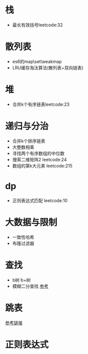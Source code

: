 # 栈

- 最长有效括号leetcode:32

# 散列表

- es6的map\set\weakmap
- LRU缓存淘汰算法(散列表+双向链表)

# 堆

- 合并k个有序链表leetcode:23

# 递归与分治

- 合并k个排序链表
- 大整数相乘
- 寻找两个有序数组的中位数
- 搜索二维矩阵2 leetcode:24
- 数组的第k大元素 leetcode:215

# dp

- 正则表达式匹配 leetcode:10

# 大数据与限制

- 一致性哈希
- 布隆过滤器

# 查找

- b树 b+树
- 模糊二分查找 [参考](https://github.com/wangzheng0822/algo/blob/master/javascript/16_binary/binary-find.js)

# 跳表

[参考链接](https://github.com/wangzheng0822/algo/blob/master/javascript/17_skiplist/SkipList.js)

# 正则表达式
